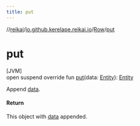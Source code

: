 ```yaml
---
title: put
---
```

//[reikai](../../../index.html)/[io.github.kerelape.reikai.io](../index.html)/[Row](index.html)/[put](put.html)



# put



[JVM]\
open suspend override fun [put](put.html)(data: [Entity](../../io.github.kerelape.reikai.core/-entity/index.html)): [Entity](../../io.github.kerelape.reikai.core/-entity/index.html)



Append [data](put.html).



#### Return



This object with [data](put.html) appended.




